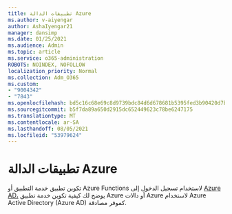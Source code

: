 ```yaml
---
title: تطبيقات الدالة Azure
ms.author: v-aiyengar
author: AshaIyengar21
manager: dansimp
ms.date: 01/25/2021
ms.audience: Admin
ms.topic: article
ms.service: o365-administration
ROBOTS: NOINDEX, NOFOLLOW
localization_priority: Normal
ms.collection: Adm_O365
ms.custom:
- "9004342"
- "7843"
ms.openlocfilehash: bd5c16c68e69c8d9739bdc84d6d678681b5395fed3b90420d7b78cc47664eaed
ms.sourcegitcommit: b5f7da89a650d2915dc652449623c78be6247175
ms.translationtype: MT
ms.contentlocale: ar-SA
ms.lasthandoff: 08/05/2021
ms.locfileid: "53979624"
---
```

# <a name="azure-function-apps"></a>تطبيقات الدالة Azure

تكوين تطبيق خدمة التطبيق أو Azure Functions لاستخدام تسجيل الدخول إلى [Azure AD،](https://docs.microsoft.com/azure/app-service/configure-authentication-provider-aad) يوضح لك كيفية تكوين خدمة تطبيق Azure أو دالات Azure لاستخدام Azure Active Directory (Azure AD) كموفر مصادقة.